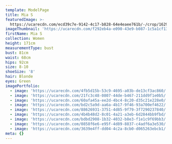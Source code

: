 ```yaml
---
template: ModelPage
title: Mia S
featuredImage: >-
  https://ucarecdn.com/ecd39c7e-9142-4c17-b828-64e4eaee761b/-/crop/1629x1134/0,0/-/preview/
imageThumbnail: 'https://ucarecdn.com/f292eb4a-e090-43e9-b087-1c5a1cf13a6d/'
firstName: Mia S
collection: Women
height: 171cm
measurementType: bust
bust: 81cm
waist: 68cm
hips: 92cm
size: 8-10
shoeSize: '8'
hair: Blonde
eyes: Green
imagePortfolio:
  - image: 'https://ucarecdn.com/4fb5d15b-53c9-4695-a03b-de13cf3ac860/'
  - image: 'https://ucarecdn.com/21fc3c48-0807-44de-b467-211dd9f1e0b5/'
  - image: 'https://ucarecdn.com/60afa45a-ee2d-4bc4-8c20-d35c21e228e0/'
  - image: 'https://ucarecdn.com/bd2c5a9d-aa6a-4b17-9f46-93a700ef4622/'
  - image: 'https://ucarecdn.com/88626931-3751-4d85-9f79-3f7290237840/'
  - image: 'https://ucarecdn.com/4b4b48d2-8c01-4a21-a3eb-6d2844bb9fbd/'
  - image: 'https://ucarecdn.com/bdbd2908-1b32-4032-b8e3-f1e1c9f69bb3/'
  - image: 'https://ucarecdn.com/0858f6e6-e95f-4d89-8837-c4adf6a3e530/'
  - image: 'https://ucarecdn.com/3639e4ff-dd04-4c2a-8cb0-d065263ebcb1/'
meta: {}
---
```



